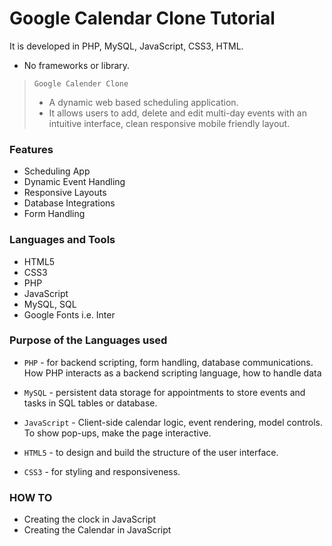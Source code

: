 # Google Calendar Clone Tutorial 
It is developed in PHP, MySQL, JavaScript, CSS3, HTML.
- No frameworks or library.

> `Google Calender Clone`
> - A dynamic web based scheduling application.
> - It allows users to add, delete and edit multi-day events with an intuitive interface, clean responsive mobile friendly layout. 

### Features
- Scheduling App
- Dynamic Event Handling
- Responsive Layouts
- Database Integrations
- Form Handling


### Languages and Tools
- HTML5
- CSS3
- PHP
- JavaScript
- MySQL, SQL
- Google Fonts i.e. Inter

### Purpose of the Languages used
- `PHP` -  for backend scripting, form handling, database communications. How PHP interacts as a backend scripting language, how to handle data

- `MySQL` - persistent data storage for appointments to store events and tasks in SQL tables or database.

- `JavaScript` - Client-side calendar logic, event rendering, model controls. To show pop-ups, make the page interactive.

- `HTML5` - to design and build the structure of the user interface.

- `CSS3` - for styling and responsiveness.


### HOW TO
- Creating the clock in JavaScript
- Creating the Calendar in JavaScript


